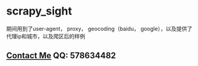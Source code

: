 # scrapy_sight
期间用到了user-agent， proxy， geocoding（baidu， google），以及提供了代理ip和城市，以及爬区后的样例 
## **[Contact Me](yangqianhui@youbanban.com)** **QQ: 578634482**
